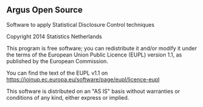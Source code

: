 ## Argus Open Source
Software to apply Statistical Disclosure Control techniques

Copyright 2014 Statistics Netherlands

This program is free software; you can redistribute it and/or 
modify it under the terms of the European Union Public Licence 
(EUPL) version 1.1, as published by the European Commission.

You can find the text of the EUPL v1.1 on
https://joinup.ec.europa.eu/software/page/eupl/licence-eupl

This software is distributed on an "AS IS" basis without 
warranties or conditions of any kind, either express or implied.
